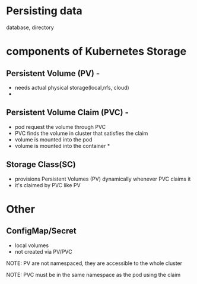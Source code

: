# Persisting data

database, directory

# components of Kubernetes Storage
## Persistent Volume (PV) -  
  * needs actual physical storage(local,nfs, cloud)
  * 
## Persistent Volume Claim (PVC) - 
  * pod request the volume through PVC
  * PVC finds the volume in cluster that satisfies the claim
  * volume is mounted into the pod
  * volume is mounted into the container  * 

## Storage Class(SC)
  * provisions Persistent Volumes (PV) dynamically whenever PVC claims it
  * it's claimed by PVC like PV  


# Other
## ConfigMap/Secret
* local volumes
* not created via PV/PVC

NOTE: PV are not namespaced, they are accessible to the whole cluster

NOTE: PVC must be in the same namespace as the pod using the claim